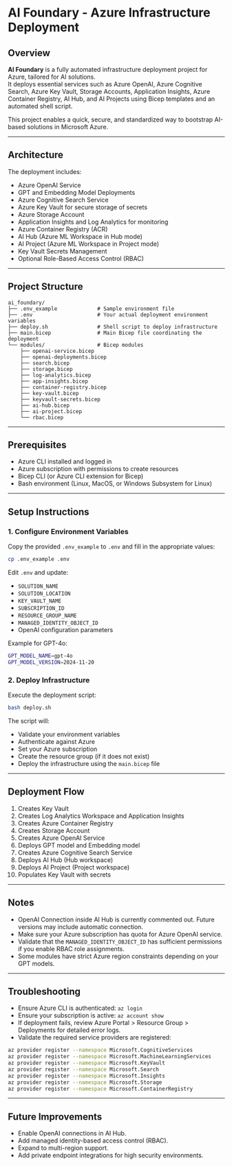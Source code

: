 # AI Foundary - Azure Infrastructure Deployment

## Overview

**AI Foundary** is a fully automated infrastructure deployment project for Azure, tailored for AI solutions.  
It deploys essential services such as Azure OpenAI, Azure Cognitive Search, Azure Key Vault, Storage Accounts, Application Insights, Azure Container Registry, AI Hub, and AI Projects using Bicep templates and an automated shell script.

This project enables a quick, secure, and standardized way to bootstrap AI-based solutions in Microsoft Azure.

---

## Architecture

The deployment includes:

- Azure OpenAI Service
- GPT and Embedding Model Deployments
- Azure Cognitive Search Service
- Azure Key Vault for secure storage of secrets
- Azure Storage Account
- Application Insights and Log Analytics for monitoring
- Azure Container Registry (ACR)
- AI Hub (Azure ML Workspace in Hub mode)
- AI Project (Azure ML Workspace in Project mode)
- Key Vault Secrets Management
- Optional Role-Based Access Control (RBAC)

---

## Project Structure

```
ai_foundary/
├── .env_example             # Sample environment file
├── .env                     # Your actual deployment environment variables
├── deploy.sh                # Shell script to deploy infrastructure
├── main.bicep               # Main Bicep file coordinating the deployment
└── modules/                 # Bicep modules
    ├── openai-service.bicep
    ├── openai-deployments.bicep
    ├── search.bicep
    ├── storage.bicep
    ├── log-analytics.bicep
    ├── app-insights.bicep
    ├── container-registry.bicep
    ├── key-vault.bicep
    ├── keyvault-secrets.bicep
    ├── ai-hub.bicep
    ├── ai-project.bicep
    └── rbac.bicep
```

---

## Prerequisites

- Azure CLI installed and logged in
- Azure subscription with permissions to create resources
- Bicep CLI (or Azure CLI extension for Bicep)
- Bash environment (Linux, MacOS, or Windows Subsystem for Linux)

---

## Setup Instructions

### 1. Configure Environment Variables

Copy the provided `.env_example` to `.env` and fill in the appropriate values:

```bash
cp .env_example .env
```

Edit `.env` and update:

- `SOLUTION_NAME`
- `SOLUTION_LOCATION`
- `KEY_VAULT_NAME`
- `SUBSCRIPTION_ID`
- `RESOURCE_GROUP_NAME`
- `MANAGED_IDENTITY_OBJECT_ID`
- OpenAI configuration parameters

Example for GPT-4o:

```bash
GPT_MODEL_NAME=gpt-4o
GPT_MODEL_VERSION=2024-11-20
```

### 2. Deploy Infrastructure

Execute the deployment script:

```bash
bash deploy.sh
```

The script will:

- Validate your environment variables
- Authenticate against Azure
- Set your Azure subscription
- Create the resource group (if it does not exist)
- Deploy the infrastructure using the `main.bicep` file

---

## Deployment Flow

1. Creates Key Vault
2. Creates Log Analytics Workspace and Application Insights
3. Creates Azure Container Registry
4. Creates Storage Account
5. Creates Azure OpenAI Service
6. Deploys GPT model and Embedding model
7. Creates Azure Cognitive Search Service
8. Deploys AI Hub (Hub workspace)
9. Deploys AI Project (Project workspace)
10. Populates Key Vault with secrets

---

## Notes

- OpenAI Connection inside AI Hub is currently commented out. Future versions may include automatic connection.
- Make sure your Azure subscription has quota for Azure OpenAI service.
- Validate that the `MANAGED_IDENTITY_OBJECT_ID` has sufficient permissions if you enable RBAC role assignments.
- Some modules have strict Azure region constraints depending on your GPT models.

---

## Troubleshooting

- Ensure Azure CLI is authenticated: `az login`
- Ensure your subscription is active: `az account show`
- If deployment fails, review Azure Portal > Resource Group > Deployments for detailed error logs.
- Validate the required service providers are registered:

```bash
az provider register --namespace Microsoft.CognitiveServices
az provider register --namespace Microsoft.MachineLearningServices
az provider register --namespace Microsoft.KeyVault
az provider register --namespace Microsoft.Search
az provider register --namespace Microsoft.Insights
az provider register --namespace Microsoft.Storage
az provider register --namespace Microsoft.ContainerRegistry
```

---

## Future Improvements

- Enable OpenAI connections in AI Hub.
- Add managed identity-based access control (RBAC).
- Expand to multi-region support.
- Add private endpoint integrations for high security environments.
